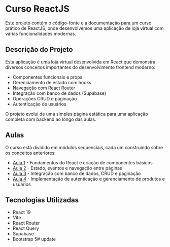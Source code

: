 # Curso ReactJS

Este projeto contém o código-fonte e a documentação para um curso prático de ReactJS, onde desenvolvemos uma aplicação de loja virtual com várias funcionalidades modernas.

## Descrição do Projeto

Esta aplicação é uma loja virtual desenvolvida em React que demonstra diversos conceitos importantes do desenvolvimento frontend moderno:

- Componentes funcionais e props
- Gerenciamento de estado com hooks
- Navegação com React Router
- Integração com banco de dados (Supabase)
- Operações CRUD e paginação
- Autenticação de usuários

O projeto evolui de uma simples página estática para uma aplicação completa com backend ao longo das aulas.

## Aulas

O curso está dividido em módulos sequenciais, cada um construindo sobre os conceitos anteriores:

- [Aula 1](README-AULA-1.md) - Fundamentos do React e criação de componentes básicos
- [Aula 2](README-AULA-2.md) - Estado, eventos e navegação entre páginas
- [Aula 3](README-AULA-3.md) - Integração com banco de dados, CRUD e paginação
- [Aula 4](README-AULA-4.md) - Implementação de autenticação e gerenciamento de produtos e usuários

## Tecnologias Utilizadas

- React 19
- Vite
- React Router
- React Query
- Supabase
- Bootstrap 5#   u p d a t e  
 